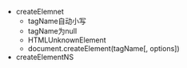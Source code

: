 - createElemnet
  - tagName自动小写
  - tagName为null
  - HTMLUnknownElement
  - document.createElement(tagName[, options])
- createElementNS
